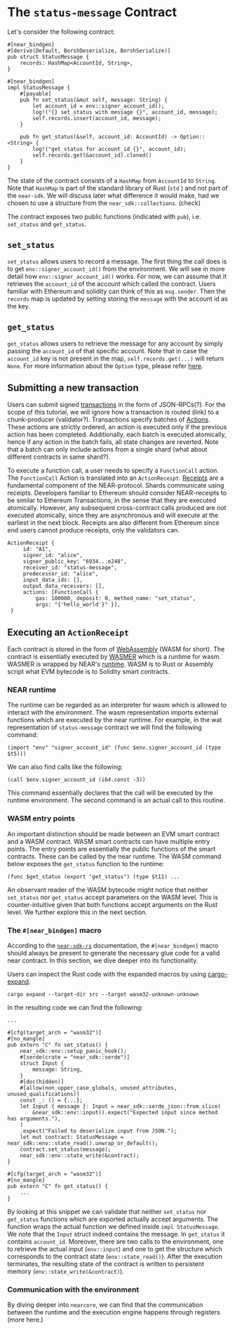 # The ``status-message`` Contract
Let's consider the following contract:

    #[near_bindgen]
    #[derive(Default, BorshDeserialize, BorshSerialize)]
    pub struct StatusMessage {
        records: HashMap<AccountId, String>,
    }
    
    #[near_bindgen]
    impl StatusMessage {
        #[payable]
        pub fn set_status(&mut self, message: String) {
            let account_id = env::signer_account_id();
            log!("{} set_status with message {}", account_id, message);
            self.records.insert(account_id, message);
        }

        pub fn get_status(&self, account_id: AccountId) -> Option::<String> {
            log!("get_status for account_id {}", account_id);
            self.records.get(&account_id).cloned()
        }
    }


The state of the contract consists of a ``HashMap`` from ``AccountId`` to ``String``.
Note that ``HashMap`` is part of the standard library of Rust (``std`` ) and not part of the ``near-sdk``. We will discuss later what difference it would make, had we chosen to use a structure from the ``near_sdk::collections``. (check)

The contract exposes two public functions (indicated with ``pub``), i.e. ``set_status`` and ``get_status``. 

## ``set_status``

``set_status`` allows users to record a message. The first thing the call does is to get ``env::signer_account_id()`` from the environment. We will see in more detail how ``env::signer_account_id()`` works. For now, we can assume that it retrieves the ``account_id`` of the account which called the contract. Users familiar with Ethereum and solidity can think of this as ``msg.sender``. Then the ``records`` map is updated by setting storing the ``message`` with the account id as the key.

## ``get_status``
``get_status`` allows users to retrieve the message for any account by simply passing the ``account_id`` of that specific account. Note that in case the ``account_id`` key is not present in the map, ``self.records.get(...)`` will return ``None``. For more information about the ``Option`` type, please refer [here](https://doc.rust-lang.org/std/option/).


## Submitting a new transaction

Users can submit signed [transactions](https://nomicon.io/RuntimeSpec/Transactions.html) in the form of JSON-RPCs(?). For the scope of this tutorial, we will ignore how a transaction is routed (link) to a chunk-producer (validator?). Transactions specify batches of [Actions](https://nomicon.io/RuntimeSpec/Actions.html). These actions are strictly ordered, an action is executed only if the previous action has been completed. Additionally, each batch is executed atomically, hence if any action in the batch fails, all state changes are reverted. Note that a batch can only include actions from a single shard (what about different contracts in same shard?).

To execute a function call, a user needs to specify a ``FunctionCall`` action. The ``FunctionCall`` Action is translated into an ``ActionReceipt``. [Receipts](https://nomicon.io/RuntimeSpec/Receipts.html) are a fundamental component of the NEAR-protocol. Shards communicate using receipts. Developers familiar to Ethereum should consider NEAR-receipts to be similar to Ethereum Transactions, in the sense that they are executed atomically. However, any subsequent cross-contract calls produced are *not* executed atomically, since they are asynchronous and will execute at the earliest in the next block. Receipts are also different from Ethereum since end users cannot produce receipts, only the validators can.


    ActionReceipt {
         id: "A1",
         signer_id: "alice",
         signer_public_key: "6934...e248",
         receiver_id: "status-message",
         predecessor_id: "alice",
         input_data_ids: [],
         output_data_receivers: [],
         actions: [FunctionCall { 
             gas: 100000, deposit: 0, method_name: "set_status", 
             args: "{'hello_world'}" }],
     }

## Executing an ``ActionReceipt``

Each contract is stored in the form of [WebAssembly](https://webassembly.org/) (WASM for short). The contract is essentially executed by [WASMER](https://docs.wasmer.io/) which is a runtime for wasm. WASMER is wrapped by NEAR's [runtime](https://github.com/near/nearcore/tree/master/runtime). WASM is to Rust or Assembly script what EVM bytecode is to Solidity smart contracts.

### NEAR runtime

The runtime can be regarded as an interpreter for wasm which is allowed to interact with the environment. The wasm representation imports external functions which are executed by the near runtime. For example, in the wat representation of ``status-message`` contract we will find the following command:

    (import "env" "signer_account_id" (func $env.signer_account_id (type $t5)))
    
We can also find calls like the following:

    (call $env.signer_account_id (i64.const -3))
    
This command essentially declares that the call will be executed by the runtime environment. The second command is an actual call to this routine.

### WASM entry points

An important distinction should be made between an EVM smart contract and a WASM contract. WASM smart contracts can have multiple entry points. The entry points are essentially the public functions of the smart contracts. These can be called by the near runtime. The WASM command below exposes the ``get_status`` function to the runtime:

    (func $get_status (export "get_status") (type $t11) ...


An observant reader of the WASM bytecode might notice that neither ``set_status`` nor ``get_status`` accept parameters on the WASM level. This is counter-intuitive given that both functions accept arguments on the Rust level. We further explore this in the next section.

### The ``#[near_bindgen]`` macro

According to the [``near-sdk-rs``](https://www.near-sdk.io/) documentation, the ``#[near_bindgen]`` macro should always be present to generate the necessary glue code for a valid near contract. In this section, we dive deeper into its functionality.

Users can inspect the Rust code with the expanded macros by using [cargo-expand](https://github.com/dtolnay/cargo-expand).

    cargo expand --target-dir src --target wasm32-unknown-unknown

In the resulting code we can find the following:

    ...

    #[cfg(target_arch = "wasm32")]
    #[no_mangle]
    pub extern "C" fn set_status() {
        near_sdk::env::setup_panic_hook();
        #[serde(crate = "near_sdk::serde")]
        struct Input {
            message: String,
        }
        #[doc(hidden)]
        #[allow(non_upper_case_globals, unused_attributes, unused_qualifications)]
        const _: () = {...};
        let Input { message }: Input = near_sdk::serde_json::from_slice(
            &near_sdk::env::input().expect("Expected input since method has arguments."),
        )
        .expect("Failed to deserialize input from JSON.");
        let mut contract: StatusMessage = near_sdk::env::state_read().unwrap_or_default();
        contract.set_status(message);
        near_sdk::env::state_write(&contract);
    }

    #[cfg(target_arch = "wasm32")]
    #[no_mangle]
    pub extern "C" fn get_status() {
        ...
    }
    
By looking at this snippet we can validate that neither ``set_status`` nor ``get_status`` functions which are exported actually accept arguments. The function wraps the actual function we defined inside ``impl StatusMessage``. We note that the ``Input`` struct indeed contains the message. In ``get_status`` it contains ``account_id``. Moreover, there are two calls to the environment, one to retrieve the actual input (``env::input``) and one to get the structure which corresponds to the contract state (``env::state_read()``).
After the execution terminates, the resulting state of the contract is written to persistent memory (``env::state_write(&contract)``).

### Communication with the environment

By diving deeper into ``nearcore``, we can find that the communication between the runtime and the execution engine happens through registers (more here.)

